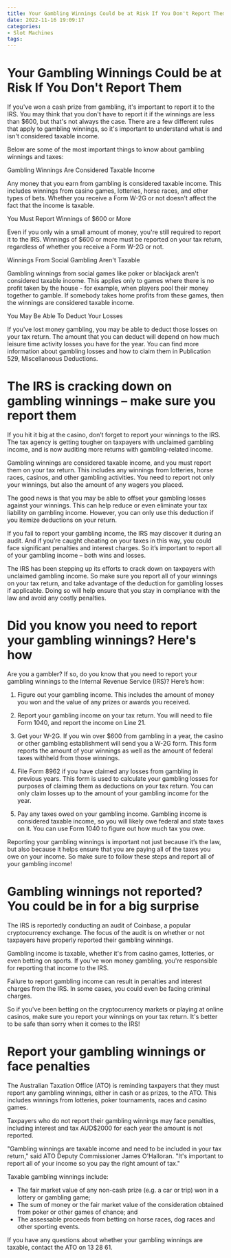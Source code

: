 ```yaml
---
title: Your Gambling Winnings Could be at Risk If You Don't Report Them
date: 2022-11-16 19:09:17
categories:
- Slot Machines
tags:
---
```



#  Your Gambling Winnings Could be at Risk If You Don't Report Them

If you've won a cash prize from gambling, it's important to report it to the IRS. You may think that you don't have to report it if the winnings are less than $600, but that's not always the case. There are a few different rules that apply to gambling winnings, so it's important to understand what is and isn't considered taxable income.

Below are some of the most important things to know about gambling winnings and taxes:

Gambling Winnings Are Considered Taxable Income

Any money that you earn from gambling is considered taxable income. This includes winnings from casino games, lotteries, horse races, and other types of bets. Whether you receive a Form W-2G or not doesn't affect the fact that the income is taxable.

You Must Report Winnings of $600 or More

Even if you only win a small amount of money, you're still required to report it to the IRS. Winnings of $600 or more must be reported on your tax return, regardless of whether you receive a Form W-2G or not.

Winnings From Social Gambling Aren't Taxable

Gambling winnings from social games like poker or blackjack aren't considered taxable income. This applies only to games where there is no profit taken by the house - for example, when players pool their money together to gamble. If somebody takes home profits from these games, then the winnings are considered taxable income.

You May Be Able To Deduct Your Losses

If you've lost money gambling, you may be able to deduct those losses on your tax return. The amount that you can deduct will depend on how much leisure time activity losses you have for the year. You can find more information about gambling losses and how to claim them in Publication 529, Miscellaneous Deductions.

#  The IRS is cracking down on gambling winnings – make sure you report them

If you hit it big at the casino, don’t forget to report your winnings to the IRS. The tax agency is getting tougher on taxpayers with unclaimed gambling income, and is now auditing more returns with gambling-related income.

Gambling winnings are considered taxable income, and you must report them on your tax return. This includes any winnings from lotteries, horse races, casinos, and other gambling activities. You need to report not only your winnings, but also the amount of any wagers you placed.

The good news is that you may be able to offset your gambling losses against your winnings. This can help reduce or even eliminate your tax liability on gambling income. However, you can only use this deduction if you itemize deductions on your return.

If you fail to report your gambling income, the IRS may discover it during an audit. And if you’re caught cheating on your taxes in this way, you could face significant penalties and interest charges. So it’s important to report all of your gambling income – both wins and losses.

The IRS has been stepping up its efforts to crack down on taxpayers with unclaimed gambling income. So make sure you report all of your winnings on your tax return, and take advantage of the deduction for gambling losses if applicable. Doing so will help ensure that you stay in compliance with the law and avoid any costly penalties.

#  Did you know you need to report your gambling winnings? Here's how

Are you a gambler? If so, do you know that you need to report your gambling winnings to the Internal Revenue Service (IRS)? Here’s how:

1. Figure out your gambling income. This includes the amount of money you won and the value of any prizes or awards you received.

2. Report your gambling income on your tax return. You will need to file Form 1040, and report the income on Line 21.

3. Get your W-2G. If you win over $600 from gambling in a year, the casino or other gambling establishment will send you a W-2G form. This form reports the amount of your winnings as well as the amount of federal taxes withheld from those winnings.

4. File Form 8962 if you have claimed any losses from gambling in previous years. This form is used to calculate your gambling losses for purposes of claiming them as deductions on your tax return. You can only claim losses up to the amount of your gambling income for the year.

5. Pay any taxes owed on your gambling income. Gambling income is considered taxable income, so you will likely owe federal and state taxes on it. You can use Form 1040 to figure out how much tax you owe.

Reporting your gambling winnings is important not just because it’s the law, but also because it helps ensure that you are paying all of the taxes you owe on your income. So make sure to follow these steps and report all of your gambling income!

#  Gambling winnings not reported? You could be in for a big surprise

The IRS is reportedly conducting an audit of Coinbase, a popular cryptocurrency exchange. The focus of the audit is on whether or not taxpayers have properly reported their gambling winnings.

Gambling income is taxable, whether it's from casino games, lotteries, or even betting on sports. If you've won money gambling, you're responsible for reporting that income to the IRS.

Failure to report gambling income can result in penalties and interest charges from the IRS. In some cases, you could even be facing criminal charges.

So if you've been betting on the cryptocurrency markets or playing at online casinos, make sure you report your winnings on your tax return. It's better to be safe than sorry when it comes to the IRS!

#  Report your gambling winnings or face penalties

The Australian Taxation Office (ATO) is reminding taxpayers that they must report any gambling winnings, either in cash or as prizes, to the ATO. This includes winnings from lotteries, poker tournaments, races and casino games.

Taxpayers who do not report their gambling winnings may face penalties, including interest and tax AUD$2000 for each year the amount is not reported.

"Gambling winnings are taxable income and need to be included in your tax return," said ATO Deputy Commissioner James O'Halloran. "It's important to report all of your income so you pay the right amount of tax."

Taxable gambling winnings include:
- The fair market value of any non-cash prize (e.g. a car or trip) won in a lottery or gambling game;
- The sum of money or the fair market value of the consideration obtained from poker or other games of chance; and
- The assessable proceeds from betting on horse races, dog races and other sporting events.

If you have any questions about whether your gambling winnings are taxable, contact the ATO on 13 28 61.